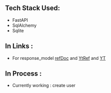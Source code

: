 ## Tech Stack Used:
- FastAPI
- SqlAlchemy
- Sqlite

## In Links : 

- For response_model [refDoc](https://fastapi.tiangolo.com/tutorial/sql-databases/) and [YtRef](https://www.youtube.com/watch?v=7t2alSnE2-I&t=164s) and [YT](https://www.youtube.com/watch?v=nC9ob8xM3AM&t=919s)

## In Process : 
- Currently working : create user